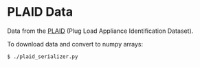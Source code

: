 PLAID Data
==========

Data from the [PLAID](http://plaidplug.com/) (Plug Load Appliance Identification Dataset).

To download data and convert to numpy arrays:

```
$ ./plaid_serializer.py
```


